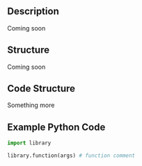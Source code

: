 ## Description

Coming soon

## Structure

Coming soon

## Code Structure

Something more

## Example Python Code

```python
import library

library.function(args) # function comment
```
